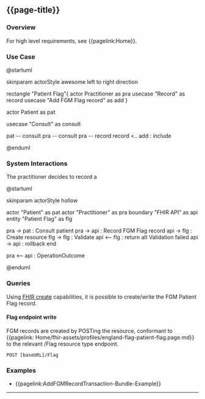 ## {{page-title}}
### Overview

For high level requirements, see {{pagelink:Home}}.

### Use Case

<plantuml>
@startuml

skinparam actorStyle awesome
left to right direction

rectangle "Patient Flag"{
actor Practitioner as pra
usecase "Record" as record
usecase "Add FGM Flag record" as add
}


actor Patient as pat

usecase "Consult" as consult

pat -- consult
pra -- consult
pra -- record
record <.. add : include

@enduml
</plantuml>

### System Interactions

The practitioner decides to record a 

<plantuml>
@startuml

skinparam actorStyle hollow

actor        "Patient"          as pat
actor        "Practitioner"     as pra
boundary     "FHIR API"         as api
entity       "Patient Flag"     as flg

pra ->  pat : Consult patient
pra ->  api : Record FGM Flag record
api ->  flg : Create resource
flg ->  flg : Validate
api <-- flg : return
alt Validation failed
  api -> api : rollback
end

pra <-- api : OperationOutcome

@enduml
</plantuml>

### Queries

Using [FHIR create](http://hl7.org/fhir/r4/http.html#create) capabilities, it is possible to create/write the FGM Patient Flag record.

#### Flag endpoint write

FGM records are created by POSTing the resource, conformant to {{pagelink: Home/fhir-assets/profiles/england-flag-patient-flag.page.md}} to the relevant /Flag resource type endpoint. 

```
POST [baseURL]/Flag
```


### Examples

* {{pagelink:AddFGMRecordTransaction-Bundle-Example}}

---
